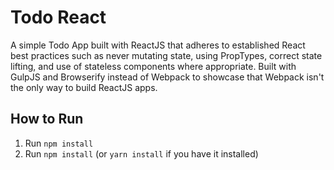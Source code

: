 # Todo React

A simple Todo App built with ReactJS that adheres to established React best practices such as never mutating state, using PropTypes, correct state lifting, and use of stateless components where appropriate. Built with GulpJS and Browserify instead of Webpack to showcase that Webpack isn't the only way to build ReactJS apps.

## How to Run

1. Run `npm install`
2. Run `npm install` (or `yarn install` if you have it installed)
